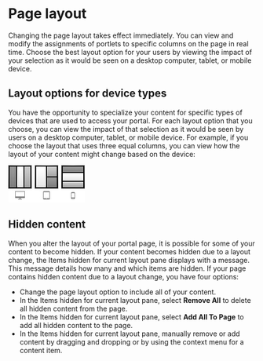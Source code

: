 # Page layout



Changing the page layout takes effect immediately. You can view and modify the assignments of portlets to specific columns on the page in real time. Choose the best layout option for your users by viewing the impact of your selection as it would be seen on a desktop computer, tablet, or mobile device.

## Layout options for device types

You have the opportunity to specialize your content for specific types of devices that are used to access your portal. For each layout option that you choose, you can view the impact of that selection as it would be seen by users on a desktop computer, tablet, or mobile device. For example, if you choose the layout that uses three equal columns, you can view how the layout of your content might change based on the device:

![Three sections layout - Desktop computer, items are longest vertically. Tablet, items are one half and two quarters in relative size. Mobile device, items are longest horizontally.](../../../../../images/toolbar_layout_device_views.jpg)

## Hidden content

When you alter the layout of your portal page, it is possible for some of your content to become hidden. If your content becomes hidden due to a layout change, the Items hidden for current layout pane displays with a message. This message details how many and which items are hidden. If your page contains hidden content due to a layout change, you have four options:

-   Change the page layout option to include all of your content.
-   In the Items hidden for current layout pane, select **Remove All** to delete all hidden content from the page.
-   In the Items hidden for current layout pane, select **Add All To Page** to add all hidden content to the page.
-   In the Items hidden for current layout pane, manually remove or add content by dragging and dropping or by using the context menu for a content item.

<!--
-   **[Changing page layout](toolbar_pages_changelayout.md)**  
You can select a different page layout from a list of predefined layouts. -->

